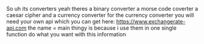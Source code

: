 So uh its converters yeah
theres a binary converter a morse code coverter a caesar cipher and a currency converter
for the currency converter you will need your own api which you can get here: https://www.exchangerate-api.com 
the name = main thingy is because i use them in one single function
do what you want with this information

